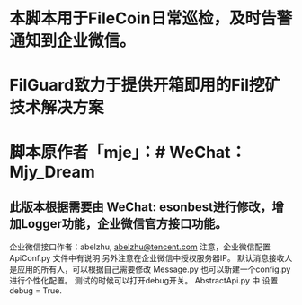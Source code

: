# 本脚本用于FileCoin日常巡检，及时告警通知到企业微信。
# FilGuard致力于提供开箱即用的Fil挖矿技术解决方案
# 脚本原作者「mje」：# WeChat：Mjy_Dream
## 此版本根据需要由 WeChat: esonbest进行修改，增加Logger功能，企业微信官方接口功能。
企业微信接口作者：abelzhu, abelzhu@tencent.com
注意，企业微信配置ApiConf.py 文件中有说明
另外注意在企业微信中授权服务器IP。
默认消息接收人是应用的所有人，可以根据自己需要修改 Message.py
也可以新建一个config.py 进行个性化配置。
测试的时候可以打开debug开关。
AbstractApi.py 中 设置 debug = True.
